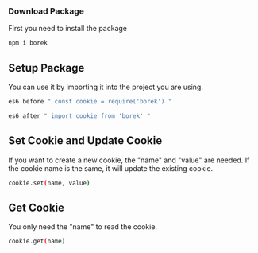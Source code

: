 ### Download Package
First you need to install the package
```bash
npm i borek
```

## Setup Package
You can use it by importing it into the project you are using.
```bash
es6 before " const cookie = require('borek') "
```
```bash
es6 after " import cookie from 'borek' "
```

## Set Cookie and Update Cookie
If you want to create a new cookie, the "name" and "value" are needed.
If the cookie name is the same, it will update the existing cookie.
```bash
cookie.set(name, value)
```

## Get Cookie
You only need the "name" to read the cookie.
```bash
cookie.get(name)
```